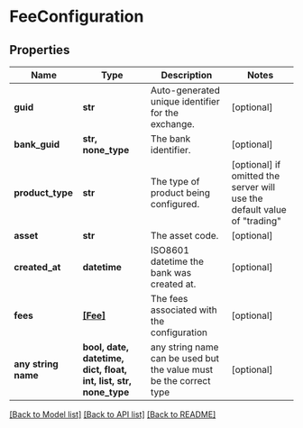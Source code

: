 # FeeConfiguration


## Properties
Name | Type | Description | Notes
------------ | ------------- | ------------- | -------------
**guid** | **str** | Auto-generated unique identifier for the exchange. | [optional] 
**bank_guid** | **str, none_type** | The bank identifier. | [optional] 
**product_type** | **str** | The type of product being configured. | [optional]  if omitted the server will use the default value of "trading"
**asset** | **str** | The asset code. | [optional] 
**created_at** | **datetime** | ISO8601 datetime the bank was created at. | [optional] 
**fees** | [**[Fee]**](Fee.md) | The fees associated with the configuration | [optional] 
**any string name** | **bool, date, datetime, dict, float, int, list, str, none_type** | any string name can be used but the value must be the correct type | [optional]

[[Back to Model list]](../README.md#documentation-for-models) [[Back to API list]](../README.md#documentation-for-api-endpoints) [[Back to README]](../README.md)



